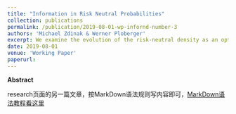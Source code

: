 ```yaml
---
title: "Information in Risk Neutral Probabilities"
collection: publications
permalink: /publication/2019-08-01-wp-infornd-number-3
authors: 'Michael Zdinak & Werner Ploberger'
excerpt: We examine the evolution of the risk-neutral density as an option approaches maturity. We propose an estimator which does not bias the measurement over time as an alternative to standard nonparametric approaches. We then estimate the density for options with the same expiration date, and compute measures of information.  Parametric analysis shows the majority of information in our approximate risk-neutral measure accrues near maturity according to a logarithmic or power law. No existing theoretical model describes this process.
date: 2019-08-01
venue: 'Working Paper'
paperurl: 
---
```


**Abstract**

research页面的另一篇文章，按MarkDown语法规则写内容即可，[MarkDown语法教程看这里](http://xianbai.me/learn-md/article/about/readme.html)


